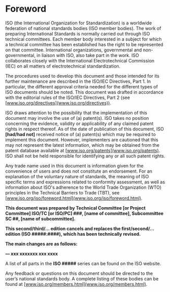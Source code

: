 # Foreword

ISO (the International Organization for Standardization) is a worldwide federation of national standards bodies (ISO member bodies). The work of preparing International Standards is normally carried out through ISO technical committees. Each member body interested in a subject for which a technical committee has been established has the right to be represented on that committee. International organizations, governmental and non-governmental, in liaison with ISO, also take part in the work. ISO collaborates closely with the International Electrotechnical Commission (IEC) on all matters of electrotechnical standardization.

The procedures used to develop this document and those intended for its further maintenance are described in the ISO/IEC Directives, Part 1. In particular, the different approval criteria needed for the different types of ISO documents should be noted. This document was drafted in accordance with the editorial rules of the ISO/IEC Directives, Part 2 (see [www.iso.org/directives](www.iso.org/directives)).

ISO draws attention to the possibility that the implementation of this document may involve the use of (a) patent(s). ISO takes no position concerning the evidence, validity or applicability of any claimed patent rights in respect thereof. As of the date of publication of this document, ISO **[had/had not]** received notice of (a) patent(s) which may be required to implement this document. However, implementers are cautioned that this may not represent the latest information, which may be obtained from the patent database available at [www.iso.org/patents](www.iso.org/patents). ISO shall not be held responsible for identifying any or all such patent rights.

Any trade name used in this document is information given for the convenience of users and does not constitute an endorsement.
For an explanation of the voluntary nature of standards, the meaning of ISO specific terms and expressions related to conformity assessment, as well as information about ISO's adherence to the World Trade Organization (WTO) principles in the Technical Barriers to Trade (TBT), see [www.iso.org/iso/foreword.html](www.iso.org/iso/foreword.html).

**This document was prepared by Technical Committee [or Project Committee] ISO/TC [or ISO/PC] ###, [name of committee], Subcommittee SC ##, [name of subcommittee].**

**This second/third/… edition cancels and replaces the first/second/… edition (ISO #####:####), which has been technically revised.**

**The main changes are as follows:**

**—	xxx xxxxxxx xxx xxxx**

A list of all parts in the **ISO #####** series can be found on the ISO website.

Any feedback or questions on this document should be directed to the user’s national standards body. A complete listing of these bodies can be found at [www.iso.org/members.html](www.iso.org/members.html).
